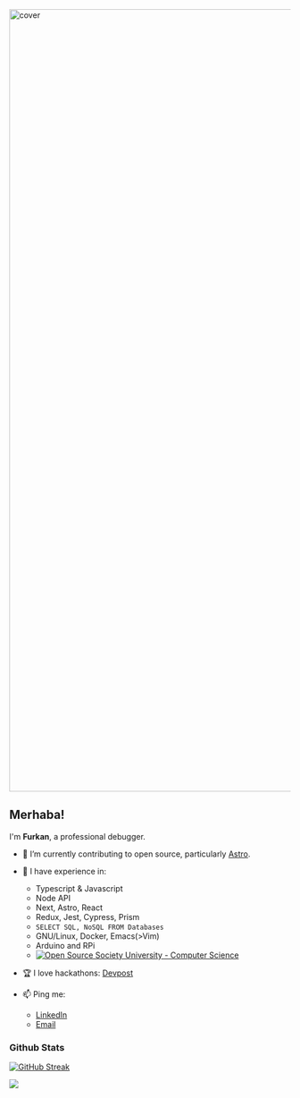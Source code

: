 <img alt="cover" src="https://media.giphy.com/media/NNG238baXWvFcbHRdX/giphy.gif" width="1400px" />


## Merhaba!

I'm **Furkan**, a professional debugger.

- 🔭 I’m currently contributing to open source, particularly [Astro](https://github.com/withastro/astro).

- 🧠 I have experience in:
  - Typescript & Javascript
  - Node API
  - Next, Astro, React
  - Redux, Jest, Cypress, Prism
  - `SELECT SQL, NoSQL FROM Databases`
  - GNU/Linux, Docker, Emacs(>Vim)
  - Arduino and RPi
  - [![Open Source Society University - Computer Science](https://img.shields.io/badge/OSSU-computer--science-blue.svg)](https://github.com/ossu/computer-science)

- 🏆 I love hackathons: [Devpost](https://devpost.com/log101)

- 📫 Ping me:
  - [LinkedIn](https://www.linkedin.com/in/furkan-erdem-506548218/)
  - [Email](mailto:ffrknerdm@gmail.com)
  
### Github Stats
  
[![GitHub Streak](https://github-readme-streak-stats.herokuapp.com?user=log101&border_radius=8&mode=weekly&card_width=500)](https://git.io/streak-stats)

![](https://github-profile-summary-cards.vercel.app/api/cards/profile-details?username=log101&theme=github)
